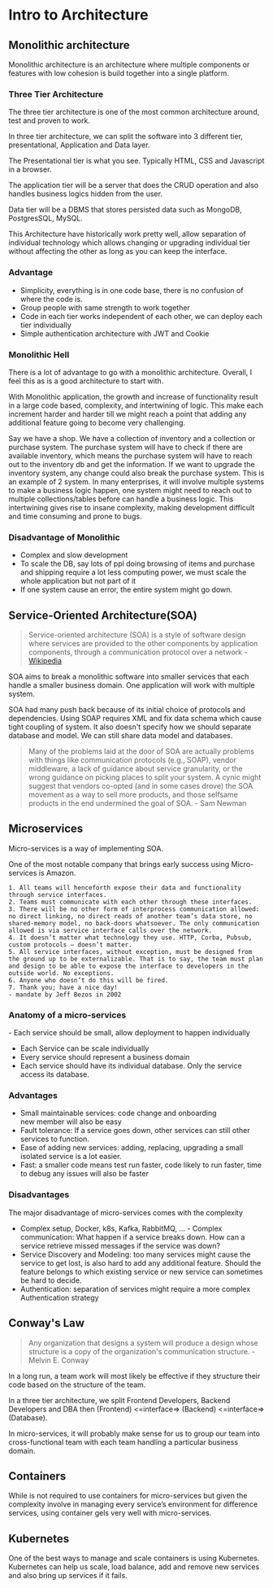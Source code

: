 # Intro to Architecture

## Monolithic architecture

Monolithic architecture is an architecture where multiple components or features with low cohesion is build together into a single platform.

### Three Tier Architecture

The three tier architecture is one of the most common architecture around, test and proven to work.

In three tier architecture, we can split the software into 3 different tier, presentational, Application and Data layer.

The Presentational tier is what you see. Typically HTML, CSS and Javascript in a browser.

The application tier will be a server that does the CRUD operation and also handles business logics hidden from the user.

Data tier will be a DBMS that stores persisted data such as MongoDB, PostgresSQL, MySQL.

This Architecture have historically work pretty well, allow separation of individual technology which allows changing or upgrading individual tier without affecting the other as long as you can keep the interface.

### Advantage

- Simplicity, everything is in one code base, there is no confusion of where the code is.
- Group people with same strength to work together
- Code in each tier works independent of each other, we can deploy each tier individually
- Simple authentication architecture with JWT and Cookie

### Monolithic Hell

There is a lot of advantage to go with a monolithic architecture. Overall, I feel this as is a good architecture to start with.

With Monolithic application, the growth and increase of functionality result in a large code based, complexity, and intertwining of logic. This make each increment harder and harder till we might reach a point that adding any additional feature going to become very challenging.

Say we have a shop. We have a collection of inventory and a collection or purchase system. The purchase system will have to check if there are available inventory, which means the purchase system will have to reach out to the inventory db and get the information. If we want to upgrade the inventory system, any change could also break the purchase system. This is an example of 2 system. In many enterprises, it will involve multiple systems to make a business logic happen, one system might need to reach out to multiple collections/tables before can handle a business logic. This intertwining gives rise to insane complexity, making development difficult and time consuming and prone to bugs.

### Disadvantage of Monolithic

- Complex and slow development
- To scale the DB, say lots of ppl doing browsing of items and purchase and shipping require a lot less computing power, we must scale the whole application but not part of it
- If one system cause an error, the entire system might go down.

## Service-Oriented Architecture(SOA)

> Service-oriented architecture (SOA) is a style of software design where services are provided to the other components by application components, through a communication protocol over a network - [Wikipedia](<https://en.wikipedia.org/wiki/Service-oriented_architecture#:~:text=Service%2Doriented%20architecture%20(SOA),communication%20protocol%20over%20a%20network.>)

SOA aims to break a monolithic software into smaller services that each handle a smaller business domain. One application will work with multiple system.

SOA had many push back because of its initial choice of protocols and dependencies. Using SOAP requires XML and fix data schema which cause tight coupling of system. It also doesn't specify how we should separate database and model. We can still share data model and databases.

> Many of the problems laid at the door of SOA are actually problems with things like communication protocols (e.g., SOAP), vendor middleware, a lack of guidance about service granularity, or the wrong guidance on picking places to split your system. A cynic might suggest that vendors co-opted (and in some cases drove) the SOA movement as a way to sell more products, and those selfsame products in the end undermined the goal of SOA. - Sam Newman

## Microservices

Micro-services is a way of implementing SOA.

One of the most notable company that brings early success using Micro-services is Amazon.

```text
1. All teams will henceforth expose their data and functionality through service interfaces.
2. Teams must communicate with each other through these interfaces.
3. There will be no other form of interprocess communication allowed: no direct linking, no direct reads of another team’s data store, no shared-memory model, no back-doors whatsoever. The only communication allowed is via service interface calls over the network.
4. It doesn’t matter what technology they use. HTTP, Corba, Pubsub, custom protocols — doesn’t matter.
5. All service interfaces, without exception, must be designed from the ground up to be externalizable. That is to say, the team must plan and design to be able to expose the interface to developers in the outside world. No exceptions.
6. Anyone who doesn’t do this will be fired.
7. Thank you; have a nice day!
- mandate by Jeff Bezos in 2002
```

### Anatomy of a micro-services

- Each service should be small, allow deployment to happen individually

- Each Service can be scale individually
- Every service should represent a business domain
- Each service should have its individual database. Only the service access its database.

### Advantages

- Small maintainable services: code change and onboarding new member will also be easy
- Fault tolerance: If a service goes down, other services can still other services to function.
- Ease of adding new services: adding, replacing, upgrading a small isolated service is a lot easier.
- Fast: a smaller code means test run faster, code likely to run faster, time to debug any issues will also be faster

### Disadvantages

The major disadvantage of micro-services comes with the complexity

- Complex setup, Docker, k8s, Kafka, RabbitMQ, ...
  - Complex communication: What happen if a service breaks down. How can a service retrieve missed messages if the service was down?
- Service Discovery and Modeling: too many services might cause the service to get lost, is also hard to add any additional feature. Should the feature belongs to which existing service or new service can sometimes be hard to decide.
- Authentication: separation of services might require a more complex Authentication strategy

## Conway's Law

> Any organization that designs a system will produce a design whose structure is a copy of the organization's communication structure. -  Melvin E. Conway

In a long run, a team work will most likely be effective if they structure their code based on the structure of the team.

In a three tier architecture, we split Frontend Developers, Backend Developers and DBA then (Frontend) <=interface=> (Backend) <=interface=> (Database).

In micro-services, it will probably make sense for us to group our team into cross-functional team with each team handling a particular business domain.

## Containers

While is not required to use containers for micro-services but given the complexity involve in managing every service’s environment for difference services, using container gels very well with micro-services.

## Kubernetes

One of the best ways to manage and scale containers is using Kubernetes. Kubernetes can help us scale, load balance, add and remove new services and also bring up services if it fails.
